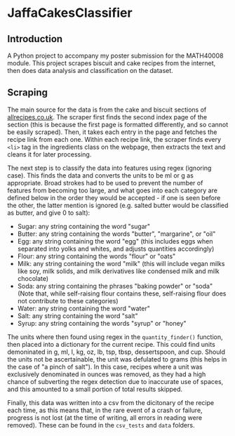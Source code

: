 # JaffaCakesClassifier

## Introduction
 A Python project to accompany my poster submission for the MATH40008 module. This project scrapes biscuit and cake recipes from the internet, then does data analysis and classification on the dataset.
 
## Scraping
 The main source for the data is from the cake and biscuit sections of [allrecipes.co.uk](http://allrecipes.co.uk). The scraper first finds the second index page of the section (this is because the first page is formatted differently, and so cannot be easily scraped). Then, it takes each entry in the page and fetches the recipe link from each one. Within each recipe link, the scraper finds every `<li>` tag in the ingredients class on the webpage, then extracts the text and cleans it for later processing.
 
 The next step is to classify the data into features using regex (ignoring case). This finds the data and converts the units to be ml or g as appropriate. Broad strokes had to be used to prevent the number of features from becoming too large, and what goes into each category are defined below in the order they would be accepted - if one is seen before the other, the latter mention is ignored (e.g. salted butter would be classified as butter, and give 0 to salt):
 - Sugar: any string containing the word "sugar"
 - Butter: any string containing the words "butter", "margarine", or "oil"
 - Egg: any string containing the word "egg" (this includes eggs when separated into yolks and whites, and adjusts quantities accordingly)
 - Flour: any string containing the words "flour" or "oats"
 - Milk: any string containing the word "milk" (this will include vegan milks like soy, milk solids, and milk derivatives like condensed milk and milk chocolate)
 - Soda: any string containing the phrases "baking powder" or "soda" (Note that, while self-raising flour contains these, self-raising flour does not contribute to these categories)
 - Water: any string containing the word "water"
 - Salt: any string containing the word "salt"
 - Syrup: any string containing the words "syrup" or "honey"
 
 The units where then found using regex in the `quantity_finder()` function, then placed into a dictionary for the current recipe. This could find units demoninated in g, ml, l, kg, oz, lb, tsp, tbsp, dessertspoon, and cup. Should the units not be ascertainable, the unit was defulated to grams (this helps in the case of "a pinch of salt"). In this case, recipes where a unit was exclusively denominated in ounces was removed, as they had a high chance of subverting the regex detection due to inaccurate use of spaces, and this amounted to a small portion of total results skipped.
 
 Finally, this data was written into a csv from the dicitonary of the recipe each time, as this means that, in the rare event of a crash or failure, progress is not lost (at the time of writing, all errors in reading were removed). These can be found in the `csv_tests` and `data` folders.
